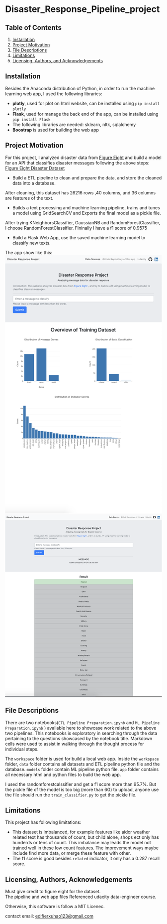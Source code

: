 # Disaster_Response_Pipeline_project

## Table of Contents

1. [Installation](#installation)
2. [Project Motivation](#motivation)
3. [File Descriptions](#files)
4. [Limitations](#limitations)
5. [Licensing, Authors, and Acknowledgements](#licensing)

## Installation <a name="installation"></a>

Besides the Anaconda distribution of Python, in order to run the machine learning web app, I used the following libraries:
- **plotly**, used for plot on html website, can be installed using `pip install plotly`
- **Flask**, used for manage the back end of the app, can be installed using `pip install Flask`
- The following libraries are needed: sklearn, nltk, sqlalchemy
- **Boostrap** is used for building the web app


## Project Motivation<a name="motivation"></a>

For this project, I analyzed disaster data from [Figure Eight](https://www.figure-eight.com/) and build a model for an API that classifies disaster messages following the above steps:
[Figure Eight Disaster Dataset](https://www.figure-eight.com/dataset/combined-disaster-response-data/)
- Build a ETL pipeline to clean and prepare the data, and store the cleaned data into a database.

After cleaning, this dataset has 26216 rows ,40 columns, and 36 columns are features of the text.

- Builds a text processing and machine learning pipeline, trains and tunes a model using GridSearchCV and Exports the final model as a pickle file.

After trying KNeighborsClassifier, GaussianNB and RandomForestClassifier, I choose RandomForestClassifier. Fininally I have a f1 score of 0.9575

- Build a Flask Web App, use the saved machine learning model to classify new texts.

The app show like this:
![screen shot 1](Screen_Shot_0.png)
![screen shot 1](Screen_Shot_1.png)

## File Descriptions <a name="files"></a>

There are two notebooks(`ETL Pipeline Preparation.ipynb` and `ML Pipeline Preparation.ipynb` ) available here to showcase work related to the above two pipelines.  This notebooks is exploratory in searching through the data pertaining to the questions showcased by the notebook title.  Markdown cells were used to assist in walking through the thought process for individual steps.  

The `workspace` folder is used for build a local web app. Inside the `workspace` folder, `data` folder contains all datasets and ETL pipeline python file and the database. `models` folder contain ML pipeline python file. `app` folder contains all necessary html and python files to build the web app.

I used the randomforestcalssifier and get a f1 score more than 95.7%. But the pickle file of the model is too big (more than 6G) to upload, anyone use the file should run the `train_classifier.py` to get the pickle file.

## Limitations <a name="limitations"></a>

This project has following limitations:
- This dataset is imbalanced, for example features like aidor weather related text has thousands of count, but child alone, shops ect only has hunderds or tens of count. This imbalance may leads the model not trained well in these low count features.
The improvement ways maybe include find more data, or merge these feature with other.
- The f1 score is good besides `related` indicator, it only has a 0.287 recall score. 

## Licensing, Authors, Acknowledgements<a name="licensing"></a>

Must give credit to figure eight for the dataset.  
The pipeline and web app files Referenced udacity data-engineer course.

Otherwise, this software is follow a MIT Licenec.

contact email: edifierxuhao123@gmail.com
